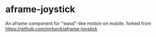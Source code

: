 # aframe-joystick
An aframe component for "wasd"-like motion on mobile.
forked from https://github.com/mrturck/aframe-joystick
